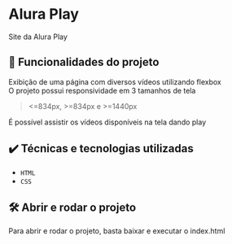 # Alura Play

Site da Alura Play

## 🔨 Funcionalidades do projeto

Exibição de uma página com diversos vídeos utilizando flexbox  
O projeto possui responsividade em 3 tamanhos de tela  

> <=834px, >=834px e >=1440px  

É possível assistir os vídeos disponíveis na tela dando play

## ✔️ Técnicas e tecnologias utilizadas

- `HTML`
- `CSS`

## 🛠️ Abrir e rodar o projeto

Para abrir e rodar o projeto, basta baixar e executar o index.html